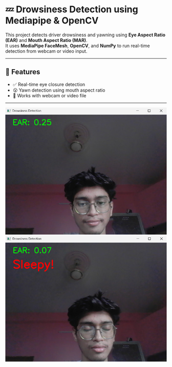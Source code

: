 # 💤 Drowsiness Detection using Mediapipe & OpenCV

This project detects driver drowsiness and yawning using **Eye Aspect Ratio (EAR)** and **Mouth Aspect Ratio (MAR)**.  
It uses **MediaPipe FaceMesh**, **OpenCV**, and **NumPy** to run real-time detection from webcam or video input.

---

## 🚀 Features

- ✅ Real-time eye closure detection
- 😮 Yawn detection using mouth aspect ratio
- 🎥 Works with webcam or video file

---
![Sleepy Mode](https://github.com/KeshavBandil-20/Downsiness-Detection-Model/blob/138ffde9626850584657f486fa6135e91b694090/IMG/Awake.png)
![Normal Mode](https://github.com/KeshavBandil-20/Downsiness-Detection-Model/blob/610a37b7cbfa2ad1714360c94d6ac43a19906bc2/IMG/Sleepy.png)
